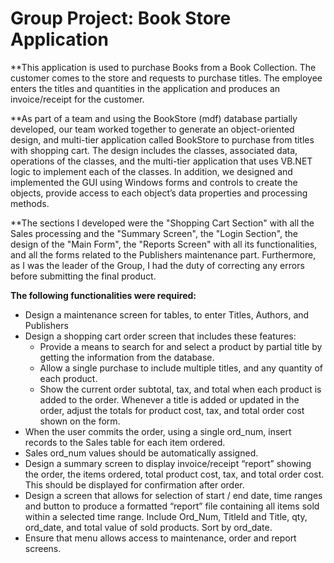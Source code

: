 # Group Project: Book Store Application

**This application is used to purchase Books from a Book Collection. The customer comes to the store and requests to purchase titles. The employee enters the titles and quantities in the application and produces an invoice/receipt for the customer.

**As part of a team and using the BookStore (mdf) database partially developed, our team worked together to generate an object-oriented design, and multi-tier application called BookStore to purchase from titles with shopping cart. The design includes the classes, associated data, operations of the classes, and the multi-tier application that uses VB.NET logic to implement each of the classes. In addition, we designed and implemented the GUI using Windows forms and controls to create the objects, provide access to each object’s data properties and processing methods.

**The sections I developed were the "Shopping Cart Section" with all the Sales processing and the "Summary Screen", the "Login Section", the design of the "Main Form", the "Reports Screen" with all its functionalities, and all the forms related to the Publishers maintenance part. Furthermore, as I was the leader of the Group, I had the duty of correcting any errors before submitting the final product.

**The following functionalities were required:**
* Design a maintenance screen for tables, to enter Titles, Authors, and Publishers
* Design a shopping cart order screen that includes these features:
  * Provide a means to search for and select a product by partial title by getting 
    the information from the database.
  * Allow a single purchase to include multiple titles, and any quantity of each product.
  * Show the current order subtotal, tax, and total when each product is added to the order. 
    Whenever a title is added or updated in the order, adjust the totals for product cost, tax, 
    and total order cost shown on the form.
* When the user commits the order, using a single ord_num, insert records to the Sales table 
  for each item ordered.
* Sales ord_num values should be automatically assigned.
* Design a summary screen to display invoice/receipt “report” showing the order, the items ordered, 
  total product cost, tax, and total order cost. This should be displayed for confirmation after order.
* Design a screen that allows for selection of start / end date, time ranges and button to produce a 
  formatted “report” file containing all items sold within a selected time range. Include Ord_Num, 
  TitleId and Title, qty, ord_date, and total value of sold products. Sort by ord_date.
* Ensure that menu allows access to maintenance, order and report screens.
